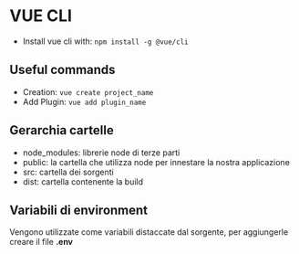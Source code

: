 # VUE CLI
- Install vue cli with: ```npm install -g @vue/cli```
## Useful commands
- Creation: ```vue create project_name``` 
- Add Plugin: ```vue add plugin_name```


## Gerarchia cartelle
- node_modules: librerie node di terze parti
- public: la cartella che utilizza node per innestare la nostra applicazione
- src: cartella dei sorgenti
- dist: cartella contenente la build

## Variabili di environment
Vengono utilizzate come variabili distaccate dal sorgente, per aggiungerle creare il file **.env**